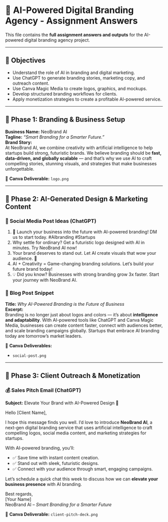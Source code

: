 # 🚀 AI-Powered Digital Branding Agency - Assignment Answers  

This file contains the **full assignment answers and outputs** for the AI-powered digital branding agency project.  

---

## 🎯 Objectives
- Understand the role of AI in branding and digital marketing.  
- Use ChatGPT to generate branding stories, marketing copy, and outreach content.  
- Use Canva Magic Media to create logos, graphics, and mockups.  
- Develop structured branding workflows for clients.  
- Apply monetization strategies to create a profitable AI-powered service.  

---

## 🔹 Phase 1: Branding & Business Setup  

**Business Name:** NeoBrand AI  
**Tagline:** *“Smart Branding for a Smarter Future.”*  
**Brand Story:**  
At NeoBrand AI, we combine creativity with artificial intelligence to help startups build strong, futuristic brands. We believe branding should be **fast, data-driven, and globally scalable** — and that’s why we use AI to craft compelling stories, stunning visuals, and strategies that make businesses unforgettable.  

📌 **Canva Deliverable:** `logo.png`  

---

## 🔹 Phase 2: AI-Generated Design & Marketing Content  

### 📢 Social Media Post Ideas (ChatGPT)  
1. 🚀 Launch your business into the future with AI-powered branding! DM us to start today. #AIbranding #Startups  
2. Why settle for ordinary? Get a futuristic logo designed with AI in minutes. Try NeoBrand AI now!  
3. Your brand deserves to stand out. Let AI create visuals that wow your audience. 🌟  
4. AI + Creativity = Game-changing branding solutions. Let’s build your future brand today!  
5. 💡 Did you know? Businesses with strong branding grow 3x faster. Start your journey with NeoBrand AI.  

### 📑 Blog Post Snippet  
**Title:** *Why AI-Powered Branding is the Future of Business*  
**Excerpt:**  
Branding is no longer just about logos and colors — it’s about **intelligence and adaptability**. With AI-powered tools like ChatGPT and Canva Magic Media, businesses can create content faster, connect with audiences better, and scale branding campaigns globally. Startups that embrace AI branding today are tomorrow’s market leaders.  

📌 **Canva Deliverables:**  
- `social-post.png`  

---

## 🔹 Phase 3: Client Outreach & Monetization  

### 💰 Sales Pitch Email (ChatGPT)  

**Subject:** Elevate Your Brand with AI-Powered Design 🚀  

Hello [Client Name],  

I hope this message finds you well. I’d love to introduce **NeoBrand AI**, a next-gen digital branding service that uses artificial intelligence to craft compelling logos, social media content, and marketing strategies for startups.  

With AI-powered branding, you’ll:  
- ✅ Save time with instant content creation.  
- ✅ Stand out with sleek, futuristic designs.  
- ✅ Connect with your audience through smart, engaging campaigns.  

Let’s schedule a quick chat this week to discuss how we can **elevate your business presence** with AI branding.  

Best regards,  
[Your Name]  
NeoBrand AI – *Smart Branding for a Smarter Future*  

📌 **Canva Deliverable:** `client-pitch-deck.png`  


